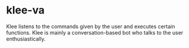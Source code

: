 # klee-va
Klee listens to the commands given by the user and executes certain functions. Klee is mainly a conversation-based bot who talks to the user enthusiastically.
